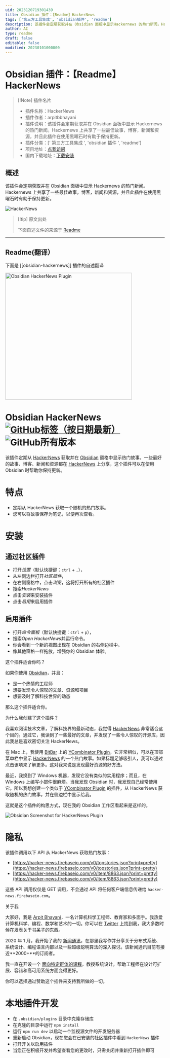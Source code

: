 ```yaml
---
uid: 2023120719301439
title: Obsidian 插件：【Readme】HackerNews
tags: ['第三方工具集成', 'obsidian插件', 'readme']
description: 该插件会定期获取并在 Obsidian 面板中显示Hackernews 的热门新闻。Hackernews 上共享了一些最佳故事，博客，新闻和资源，并且此插件在使用黑曜石时有助于保持更新。
author: AI
type: readme
draft: false
editable: false
modified: 20230101000000
---
```


# Obsidian 插件：【Readme】HackerNews

> [!Note] 插件名片
> - 插件名称：HackerNews
> - 插件作者：arpitbbhayani
> - 插件说明：该插件会定期获取并在 Obsidian 面板中显示 Hackernews 的热门新闻。Hackernews 上共享了一些最佳故事，博客，新闻和资源，并且此插件在使用黑曜石时有助于保持更新。
> - 插件分类：[' 第三方工具集成 ', 'obsidian 插件 ', 'readme']
> - 项目地址：[点我访问](https://github.com/arpitbbhayani/obsidian-hackernews)
> - 国内下载地址：[下载安装](https://pkmer.cn/products/plugin/pluginMarket/?obsidian-hackernews)

## 概述

该插件会定期获取并在 Obsidian 面板中显示 Hackernews 的热门新闻。Hackernews 上共享了一些最佳故事，博客，新闻和资源，并且此插件在使用黑曜石时有助于保持更新。

![HackerNews](https://cdn.pkmer.cn/covers/obsidian-hackernews.PNG!pkmer)

> [!tip] 原文出处
>
>下面自述文件的来源于 [Readme](https://ghproxy.net/https://raw.githubusercontent.com/arpitbbhayani/obsidian-hackernews/master/README.md)
>

---

## Readme(翻译）

下面是 [[obsidian-hackernews]] 插件的自述翻译

<img src="https://user-images.githubusercontent.com/4745789/131798196-7946c290-b663-48ac-b7ae-bf9de27bb20c.png" alt="Obsidian HackerNews Plugin" width="400" />

# Obsidian HackerNews [![GitHub标签（按日期最新）](https://img.shields.io/github/v/tag/arpitbbhayani/obsidian-hackernews)](https://github.com/arpitbbhayani/obsidian-hackernews/releases) ![GitHub所有版本](https://img.shields.io/github/downloads/arpitbbhayani/obsidian-hackernews/total)

该插件定期从 [HackerNews](https://news.ycombinator.com/) 获取并在 [Obsidian](https://obsidian.md) 窗格中显示热门故事。一些最好的故事、博客、新闻和资源都在 [HackerNews](https://news.ycombinator.com/) 上分享，这个插件可以在使用 Obsidian 时帮助你保持更新。

# 特点

 - 定期从 HackerNews 获取一个随机的热门故事。
 - 您可以将故事保存为笔记，以便再次查看。

# 安装

## 通过社区插件

- 打开*设置*（默认快捷键：`ctrl` + `,`），
- 从左侧边栏打开*社区插件*，
- 在右侧窗格中，点击*浏览*，这将打开所有的社区插件
- 搜索*HackerNews*
- 点击*安装*来安装插件
- 点击*启用*来启用插件

## 启用插件

- 打开*命令面板*（默认快捷键：`ctrl` + `p`），
- 搜索*Open HackerNews*并运行命令。
- 你会看到一个新的视图出现在 Obsidian 的右侧边栏中。
- 像其他窗格一样拖放，增强你的 Obsidian 体验。

这个插件适合你吗？

如果你使用 [Obsidian](https://obsidian.md)，并且：

- 是一个热情的工程师
- 想要发现令人惊叹的文章、资源和项目
- 想要及时了解科技世界的动态

那么这个插件适合你。

为什么我创建了这个插件？

我喜欢阅读技术文章，了解科技界的最新动态，我觉得 [HackerNews](https://news.ycombinator.com/) 非常适合这个目的。通过它，我读到了一些最好的文章，并发现了一些令人惊叹的开源库，因此我总是喜欢密切关注 HackerNews。

在 Mac 上，我使用 [BitBar](https://xbarapp.com/) 上的 [YCombinator Plugin](https://github.com/martinsirbe/ycombinator-bitbar)，它非常相似，可以在顶部菜单栏中显示 [HackerNews](https://news.ycombinator.com/) 的一个热门故事。如果标题足够吸引人，我可以通过点击该项来了解更多。这对我来说是发现最好资源的好方法。

最近，我换到了 Windows 机器，发现它没有类似的实用程序；而且，在 Windows 上编写小部件很麻烦。当我发现 Obsidian 时，我发现自己经常使用它。所以我想创建一个类似于 [YCombinator Plugin](https://github.com/martinsirbe/ycombinator-bitbar) 的插件，从 HackerNews 获取随机的热门故事，并在侧边栏中显示给我。

这就是这个插件的构思方式，现在我的 Obsidian 工作区看起来是这样的。

![Obsidian Screenshot for HackerNews Plugin](https://cdn.pkmer.cn/covers/obsidian-hackernews_1_2.png!pkmer)

# 隐私

该插件调用以下 API 从 HackerNews 获取热门故事：

 - [https://hacker-news.firebaseio.com/v0/topstories.json?print=pretty](https://hacker-news.firebaseio.com/v0/topstories.json?print=pretty)
 - [https://hacker-news.firebaseio.com/v0/item/8863.json?print=pretty](https://hacker-news.firebaseio.com/v0/item/8863.json?print=pretty)

这些 API 调用仅仅是 GET 调用，不会通过 API 将任何客户端信息传递给 `hacker-news.firebaseio.com`。

关于我

大家好，我是 [Arpit Bhayani](https://arpitbhayani.me/)，一名计算机科学工程师、教育家和多面手。我热爱计算机科学、编程、数学和艺术的一切。你可以在 [Twitter](https://twitter.com/arpit_bhayani) 上找到我，我大多数时候在发表关于书呆子的东西。

2020 年 1 月，我开始了我的 [新闻通讯](https://arpitbhayani.me/newsletter)，在那里我写作并分享关于分布式系统、系统设计、编程语言内部以及一些超级聪明算法的深入探讨。该新闻通讯目前有接近**2000+**的订阅者。

我一直在开设一个 [面向特定群体的课程](https://arpitbhayani.me/masterclass)，教授系统设计，帮助工程师在设计可扩展、容错和高可用系统方面变得更好。

你可以选择通过赞助这个插件来支持我所做的一切。

# 本地插件开发

- 在 `.obsidian/plugins` 目录中克隆存储库
- 在克隆的目录中运行 `npm install`
- 运行 `npm run dev` 以启动一个监视源文件的开发服务器
- 重新启动 Obsidian，现在您会在已安装的社区插件中看到 `HackerNews` 插件
- 打开开关以启用插件
- 当您正在积极开发并希望查看您的更改时，只需关闭并重新打开插件即可



